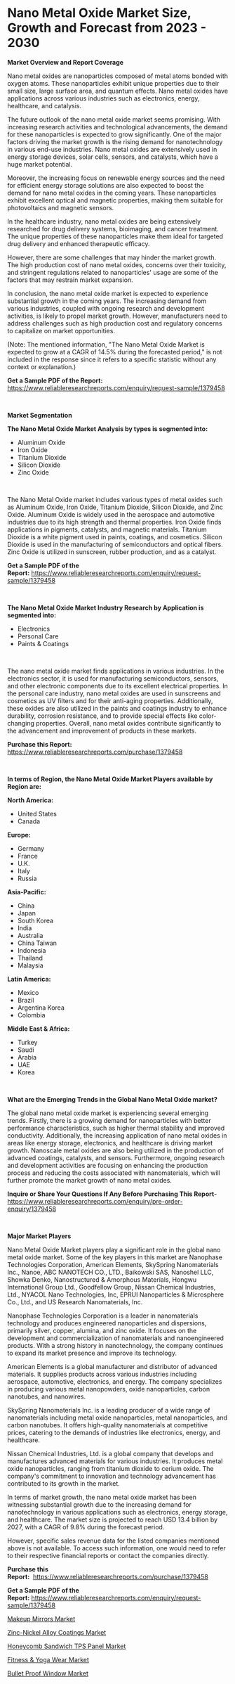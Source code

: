 <p><h1>Nano Metal Oxide Market Size, Growth and Forecast from 2023 - 2030</h1></p><p><strong>Market Overview and Report Coverage</strong></p>
<p><p>Nano metal oxides are nanoparticles composed of metal atoms bonded with oxygen atoms. These nanoparticles exhibit unique properties due to their small size, large surface area, and quantum effects. Nano metal oxides have applications across various industries such as electronics, energy, healthcare, and catalysis.</p><p>The future outlook of the nano metal oxide market seems promising. With increasing research activities and technological advancements, the demand for these nanoparticles is expected to grow significantly. One of the major factors driving the market growth is the rising demand for nanotechnology in various end-use industries. Nano metal oxides are extensively used in energy storage devices, solar cells, sensors, and catalysts, which have a huge market potential.</p><p>Moreover, the increasing focus on renewable energy sources and the need for efficient energy storage solutions are also expected to boost the demand for nano metal oxides in the coming years. These nanoparticles exhibit excellent optical and magnetic properties, making them suitable for photovoltaics and magnetic sensors.</p><p>In the healthcare industry, nano metal oxides are being extensively researched for drug delivery systems, bioimaging, and cancer treatment. The unique properties of these nanoparticles make them ideal for targeted drug delivery and enhanced therapeutic efficacy.</p><p>However, there are some challenges that may hinder the market growth. The high production cost of nano metal oxides, concerns over their toxicity, and stringent regulations related to nanoparticles' usage are some of the factors that may restrain market expansion.</p><p>In conclusion, the nano metal oxide market is expected to experience substantial growth in the coming years. The increasing demand from various industries, coupled with ongoing research and development activities, is likely to propel market growth. However, manufacturers need to address challenges such as high production cost and regulatory concerns to capitalize on market opportunities.</p><p>(Note: The mentioned information, "The Nano Metal Oxide Market is expected to grow at a CAGR of 14.5% during the forecasted period," is not included in the response since it refers to a specific statistic without any context or explanation.)</p></p>
<p><strong>Get a Sample PDF of the Report:</strong> <a href="https://www.reliableresearchreports.com/enquiry/request-sample/1379458">https://www.reliableresearchreports.com/enquiry/request-sample/1379458</a></p>
<p>&nbsp;</p>
<p><strong>Market Segmentation</strong></p>
<p><strong>The Nano Metal Oxide Market Analysis by types is segmented into:</strong></p>
<p><ul><li>Aluminum Oxide</li><li>Iron Oxide</li><li>Titanium Dioxide</li><li>Silicon Dioxide</li><li>Zinc Oxide</li></ul></p>
<p>&nbsp;</p>
<p><p>The Nano Metal Oxide market includes various types of metal oxides such as Aluminum Oxide, Iron Oxide, Titanium Dioxide, Silicon Dioxide, and Zinc Oxide. Aluminum Oxide is widely used in the aerospace and automotive industries due to its high strength and thermal properties. Iron Oxide finds applications in pigments, catalysts, and magnetic materials. Titanium Dioxide is a white pigment used in paints, coatings, and cosmetics. Silicon Dioxide is used in the manufacturing of semiconductors and optical fibers. Zinc Oxide is utilized in sunscreen, rubber production, and as a catalyst.</p></p>
<p><strong>Get a Sample PDF of the Report:</strong>&nbsp;<a href="https://www.reliableresearchreports.com/enquiry/request-sample/1379458">https://www.reliableresearchreports.com/enquiry/request-sample/1379458</a></p>
<p>&nbsp;</p>
<p><strong>The Nano Metal Oxide Market Industry Research by Application is segmented into:</strong></p>
<p><ul><li>Electronics</li><li>Personal Care</li><li>Paints & Coatings</li></ul></p>
<p>&nbsp;</p>
<p><p>The nano metal oxide market finds applications in various industries. In the electronics sector, it is used for manufacturing semiconductors, sensors, and other electronic components due to its excellent electrical properties. In the personal care industry, nano metal oxides are used in sunscreens and cosmetics as UV filters and for their anti-aging properties. Additionally, these oxides are also utilized in the paints and coatings industry to enhance durability, corrosion resistance, and to provide special effects like color-changing properties. Overall, nano metal oxides contribute significantly to the advancement and improvement of products in these markets.</p></p>
<p><strong>Purchase this Report:</strong>&nbsp; <a href="https://www.reliableresearchreports.com/purchase/1379458">https://www.reliableresearchreports.com/purchase/1379458</a></p>
<p>&nbsp;</p>
<p><strong>In terms of Region, the Nano Metal Oxide Market Players available by Region are:</strong></p>
<p>
    <p> <strong> North America: </strong>
        <ul>
            <li>United States</li>
            <li>Canada</li>
        </ul>
        </p> 
    <p> <strong> Europe: </strong>
        <ul>
            <li>Germany</li>
            <li>France</li>
            <li>U.K.</li>
            <li>Italy</li>
            <li>Russia</li>
        </ul>
        </p> 
    <p> <strong> Asia-Pacific: </strong>
        <ul>
            <li>China</li>
            <li>Japan</li>
            <li>South Korea</li>
            <li>India</li>
            <li>Australia</li>
            <li>China Taiwan</li>
            <li>Indonesia</li>
            <li>Thailand</li>
            <li>Malaysia</li>
        </ul>
        </p> 
    <p> <strong> Latin America: </strong>
        <ul>
            <li>Mexico</li>
            <li>Brazil</li>
            <li>Argentina Korea</li>
            <li>Colombia</li>
        </ul>
        </p> 
    <p> <strong> Middle East & Africa: </strong>
        <ul>
            <li>Turkey</li>
            <li>Saudi</li>
            <li>Arabia</li>
            <li>UAE</li>
            <li>Korea</li>
        </ul>
    </p>
    </p>
<p>&nbsp;</p>
<p><strong>What are the Emerging Trends in the Global Nano Metal Oxide market?</strong></p>
<p><p>The global nano metal oxide market is experiencing several emerging trends. Firstly, there is a growing demand for nanoparticles with better performance characteristics, such as higher thermal stability and improved conductivity. Additionally, the increasing application of nano metal oxides in areas like energy storage, electronics, and healthcare is driving market growth. Nanoscale metal oxides are also being utilized in the production of advanced coatings, catalysts, and sensors. Furthermore, ongoing research and development activities are focusing on enhancing the production process and reducing the costs associated with nanomaterials, which will further promote the market growth of nano metal oxides.</p></p>
<p><strong>Inquire or Share Your Questions If Any Before Purchasing This Report</strong>- <a href="https://www.reliableresearchreports.com/enquiry/pre-order-enquiry/1379458">https://www.reliableresearchreports.com/enquiry/pre-order-enquiry/1379458</a></p>
<p>&nbsp;</p>
<p><strong>Major Market Players</strong></p>
<p><p>Nano Metal Oxide Market players play a significant role in the global nano metal oxide market. Some of the key players in this market are Nanophase Technologies Corporation, American Elements, SkySpring Nanomaterials Inc., Nanoe, ABC NANOTECH CO., LTD., Baikowski SAS, Nanoshel LLC, Showka Denko, Nanostructured & Amorphous Materials, Hongwu International Group Ltd., Goodfellow Group, Nissan Chemical Industries, Ltd., NYACOL Nano Technologies, Inc, EPRUI Nanoparticles & Microsphere Co., Ltd., and US Research Nanomaterials, Inc.</p><p>Nanophase Technologies Corporation is a leader in nanomaterials technology and produces engineered nanoparticles and dispersions, primarily silver, copper, alumina, and zinc oxide. It focuses on the development and commercialization of nanomaterials and nanoengineered products. With a strong history in nanotechnology, the company continues to expand its market presence and improve its technology.</p><p>American Elements is a global manufacturer and distributor of advanced materials. It supplies products across various industries including aerospace, automotive, electronics, and energy. The company specializes in producing various metal nanopowders, oxide nanoparticles, carbon nanotubes, and nanowires.</p><p>SkySpring Nanomaterials Inc. is a leading producer of a wide range of nanomaterials including metal oxide nanoparticles, metal nanoparticles, and carbon nanotubes. It offers high-quality nanomaterials at competitive prices, catering to the demands of industries like electronics, energy, and healthcare.</p><p>Nissan Chemical Industries, Ltd. is a global company that develops and manufactures advanced materials for various industries. It produces metal oxide nanoparticles, ranging from titanium dioxide to cerium oxide. The company's commitment to innovation and technology advancement has contributed to its growth in the market.</p><p>In terms of market growth, the nano metal oxide market has been witnessing substantial growth due to the increasing demand for nanotechnology in various applications such as electronics, energy storage, and healthcare. The market size is projected to reach USD 13.4 billion by 2027, with a CAGR of 9.8% during the forecast period.</p><p>However, specific sales revenue data for the listed companies mentioned above is not available. To access such information, one would need to refer to their respective financial reports or contact the companies directly.</p></p>
<p><strong>Purchase this Report:</strong>&nbsp;&nbsp;<a href="https://www.reliableresearchreports.com/purchase/1379458">https://www.reliableresearchreports.com/purchase/1379458</a></p>
<p></p>
<p><strong>Get a Sample PDF of the Report:</strong>&nbsp;<a href="https://www.reliableresearchreports.com/enquiry/request-sample/1379458">https://www.reliableresearchreports.com/enquiry/request-sample/1379458</a></p>
<p><p><a href="https://www.linkedin.com/pulse/makeup-mirrors-market-size-share-global-analysis-report-nskne/">Makeup Mirrors Market</a></p><p><a href="https://github.com/ChiragRP21/Market-Research-Report-List-2/blob/main/zinc-nickel-alloy-coatings-market.md">Zinc-Nickel Alloy Coatings Market</a></p><p><a href="https://github.com/ChiragRp1/Market-Research-Report-List-2/blob/main/honeycomb-sandwich-tps-panel-market.md">Honeycomb Sandwich TPS Panel Market</a></p><p><a href="https://www.linkedin.com/pulse/fitness-amp-yoga-wear-market-challenges-opportunities-8lf5e/">Fitness & Yoga Wear Market</a></p><p><a href="https://www.linkedin.com/pulse/bullet-proof-window-market-share-amp-new-trends-analysis-wi0he/">Bullet Proof Window Market</a></p></p>